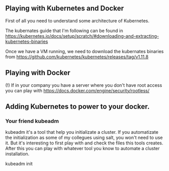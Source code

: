 ## Playing with Kubernetes and Docker

First of all you need to understand some architecture of Kubernetes.

The kubernates guide that I'm following can be found in https://kubernetes.io/docs/setup/scratch/#downloading-and-extracting-kubernetes-binaries

Once we have a VM running, we need to download the kubernates binaries from https://github.com/kubernetes/kubernetes/releases/tag/v1.11.8


## Playing with Docker

(!) If in your company you have a server where you don't have root access you can play with https://docs.docker.com/engine/security/rootless/ 

## Adding Kubernetes to power to your docker.

### Your friend kubeadm
kubeadm it's a tool that help you initializate a cluster. If you automatizate the initialization as some of my collegues using salt, you won't need to use it. But it's interesting to first play with and check the files this tools creates. After this you can play with whatever tool you know to automate a cluster installation.

kubeadm init

